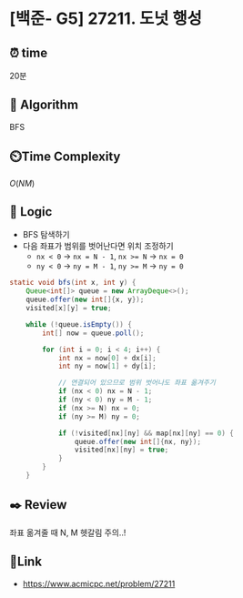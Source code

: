 # [백준- G5] 27211. 도넛 행성
 
## ⏰  **time**
20분

## :pushpin: **Algorithm**
BFS

## ⏲️**Time Complexity**
$O(NM)$

## :round_pushpin: **Logic**
- BFS 탐색하기
- 다음 좌표가 범위를 벗어난다면 위치 조정하기
  - `nx < 0` -> `nx = N - 1`, `nx >= N` -> `nx = 0`
  - `ny < 0` -> `ny = M - 1`, `ny >= M` -> `ny = 0`
```java
static void bfs(int x, int y) {
    Queue<int[]> queue = new ArrayDeque<>();
    queue.offer(new int[]{x, y});
    visited[x][y] = true;

    while (!queue.isEmpty()) {
        int[] now = queue.poll();

        for (int i = 0; i < 4; i++) {
            int nx = now[0] + dx[i];
            int ny = now[1] + dy[i];

            // 연결되어 있으므로 범위 벗어나도 좌표 옮겨주기
            if (nx < 0) nx = N - 1;
            if (ny < 0) ny = M - 1;
            if (nx >= N) nx = 0;
            if (ny >= M) ny = 0;

            if (!visited[nx][ny] && map[nx][ny] == 0) {
                queue.offer(new int[]{nx, ny});
                visited[nx][ny] = true;
            }
        }
    }
```

## :black_nib: **Review**
좌표 옮겨줄 때 N, M 헷갈림 주의..!

## 📡**Link**
- https://www.acmicpc.net/problem/27211
